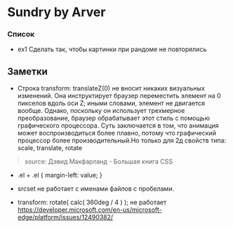 # Sundry by Arver
### Список
- ex1 Cделать так, чтобы картинки при рандоме не повторялись


## Заметки

- Строка transform: translateZ(0) не вносит никаких визуальных изменений. Она инструктирует браузер переместить элемент на 0 пикселов вдоль оси Z; иными словами, элемент не двигается вообще. Однако, поскольку он использует трехмерное преобразование, браузер обрабатывает этот стиль с помощью графического процессора. Суть заключается в том, что анимация может воспроизводиться более плавно, потому что графический процессор более производительный.Но только для 2д свойств типа:
scale, translate, rotate
>source: Дэвид Макфарланд - Большая книга CSS

- .el + .el {
	margin-left: value;
}

- srcset не работает с именами файлов с пробелами.

- transform: rotate( calc( 360deg / 4 ) ); не работает https://developer.microsoft.com/en-us/microsoft-edge/platform/issues/12490382/